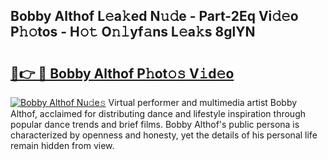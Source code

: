 ## Bobby Althof L𝚎a𝚔ed N𝚞𝚍e - Part-2Eq Vi𝚍𝚎o P𝚑𝚘tos - H𝚘𝚝 O𝚗𝚕yf𝚊ns L𝚎a𝚔s 8glYN

# <h2><a href="http://kf8w3bg.oniu.top/?m=Bobby+Althof">🔗👉 🔴 Bobby Althof P𝚑ot𝚘𝚜 V𝚒d𝚎o</a></h2>

[![Bobby Althof Nu𝚍e𝚜](https://i.imgur.com/0qMVB7G.gif)](http://kf8w3bg.oniu.top/?m=Bobby+Althof)
Virtual performer and multimedia artist Bobby Althof, acclaimed for distributing dance and lifestyle inspiration through popular dance trends and brief films. Bobby Althof's public persona is characterized by openness and honesty, yet the details of his personal life remain hidden from view.  
